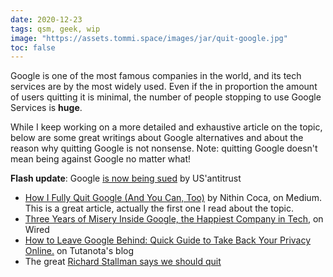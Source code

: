 ```yaml
---
date: 2020-12-23
tags: qsm, geek, wip
image: "https://assets.tommi.space/images/jar/quit-google.jpg"
toc: false
---
```

Google is one of the most famous companies in the world, and its tech services are by the most widely used. Even if the in proportion the amount of users quitting it is minimal, the number of people stopping to use Google Services is **huge**.

While I keep working on a more detailed and exhaustive article on the topic, below are some great writings about Google alternatives and about the reason why quitting Google is not nonsense. Note: quitting Google doesn't mean being against Google no matter what!

<div class="box">
	<b>Flash update</b>: Google <a href="https://via.hypothes.is/https://www.nytimes.com/2020/10/20/technology/google-lawsuit.html" rel="noopener noreferrer" target="_blank" title="Why the Government Is Suing Google on Wired">is now being sued</a> by US'antitrust
</div>

- [How I Fully Quit Google \(And You Can, Too\)](https://medium.com/s/story/how-i-fully-quit-google-and-you-can-too-4c2f3f85793a "How I Fully Quit Google \(And You Can, Too\) by Nithin Coca") by Nithin Coca, on Medium.\
This is a great article, actually the first one I read about the topic.
- [Three Years of Misery Inside Google, the Happiest Company in Tech](https://www.wired.com/story/inside-google-three-years-misery-happiest-company-tech/ "Three Years of Misery Inside Google, the Happiest Company in Tech on Wired"), on Wired
- [How to Leave Google Behind: Quick Guide to Take Back Your Privacy Online.](https://tutanota.com/blog/posts/how-to-leave-google-gmail/ "How to Leave Google Behind: Quick Guide to Take Back Your Privacy Online by Tutanota") on Tutanota's blog
- The great [Richard Stallman says we should quit](https://stallman.org/google.html "Quit Google on Richard Stallman's website")